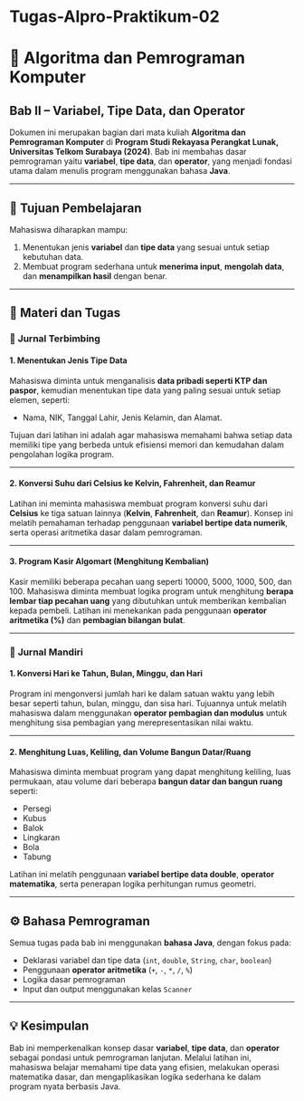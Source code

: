 # Tugas-Alpro-Praktikum-02 
# 📘 Algoritma dan Pemrograman Komputer

## Bab II – Variabel, Tipe Data, dan Operator

Dokumen ini merupakan bagian dari mata kuliah **Algoritma dan Pemrograman Komputer** di **Program Studi Rekayasa Perangkat Lunak, Universitas Telkom Surabaya (2024)**.
Bab ini membahas dasar pemrograman yaitu **variabel**, **tipe data**, dan **operator**, yang menjadi fondasi utama dalam menulis program menggunakan bahasa **Java**.

---

## 🎯 Tujuan Pembelajaran

Mahasiswa diharapkan mampu:

1. Menentukan jenis **variabel** dan **tipe data** yang sesuai untuk setiap kebutuhan data.
2. Membuat program sederhana untuk **menerima input**, **mengolah data**, dan **menampilkan hasil** dengan benar.

---

## 🧠 Materi dan Tugas

### 🧩 **Jurnal Terbimbing**

#### 1. Menentukan Jenis Tipe Data

Mahasiswa diminta untuk menganalisis **data pribadi seperti KTP dan paspor**, kemudian menentukan tipe data yang paling sesuai untuk setiap elemen, seperti:

* Nama, NIK, Tanggal Lahir, Jenis Kelamin, dan Alamat.

Tujuan dari latihan ini adalah agar mahasiswa memahami bahwa setiap data memiliki tipe yang berbeda untuk efisiensi memori dan kemudahan dalam pengolahan logika program.

---

#### 2. Konversi Suhu dari Celsius ke Kelvin, Fahrenheit, dan Reamur

Latihan ini meminta mahasiswa membuat program konversi suhu dari **Celsius** ke tiga satuan lainnya (**Kelvin**, **Fahrenheit**, dan **Reamur**).
Konsep ini melatih pemahaman terhadap penggunaan **variabel bertipe data numerik**, serta operasi aritmetika dasar dalam pemrograman.

---

#### 3. Program Kasir Algomart (Menghitung Kembalian)

Kasir memiliki beberapa pecahan uang seperti 10000, 5000, 1000, 500, dan 100.
Mahasiswa diminta membuat logika program untuk menghitung **berapa lembar tiap pecahan uang** yang dibutuhkan untuk memberikan kembalian kepada pembeli.
Latihan ini menekankan pada penggunaan **operator aritmetika (%)** dan **pembagian bilangan bulat**.

---

### 🧩 **Jurnal Mandiri**

#### 1. Konversi Hari ke Tahun, Bulan, Minggu, dan Hari

Program ini mengonversi jumlah hari ke dalam satuan waktu yang lebih besar seperti tahun, bulan, minggu, dan sisa hari.
Tujuannya untuk melatih mahasiswa dalam menggunakan **operator pembagian dan modulus** untuk menghitung sisa pembagian yang merepresentasikan nilai waktu.

---

#### 2. Menghitung Luas, Keliling, dan Volume Bangun Datar/Ruang

Mahasiswa diminta membuat program yang dapat menghitung keliling, luas permukaan, atau volume dari beberapa **bangun datar dan bangun ruang** seperti:

* Persegi
* Kubus
* Balok
* Lingkaran
* Bola
* Tabung

Latihan ini melatih penggunaan **variabel bertipe data double**, **operator matematika**, serta penerapan logika perhitungan rumus geometri.

---

## ⚙️ Bahasa Pemrograman

Semua tugas pada bab ini menggunakan **bahasa Java**, dengan fokus pada:

* Deklarasi variabel dan tipe data (`int`, `double`, `String`, `char`, `boolean`)
* Penggunaan **operator aritmetika** (`+`, `-`, `*`, `/`, `%`)
* Logika dasar pemrograman
* Input dan output menggunakan kelas `Scanner`

---

## 💡 Kesimpulan

Bab ini memperkenalkan konsep dasar **variabel**, **tipe data**, dan **operator** sebagai pondasi untuk pemrograman lanjutan.
Melalui latihan ini, mahasiswa belajar memahami tipe data yang efisien, melakukan operasi matematika dasar, dan mengaplikasikan logika sederhana ke dalam program nyata berbasis Java.

